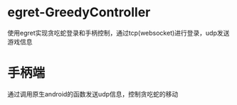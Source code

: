# egret-GreedyController
使用egret实现贪吃蛇登录和手柄控制，通过tcp(websocket)进行登录，udp发送游戏信息
# 手柄端
通过调用原生android的函数发送udp信息，控制贪吃蛇的移动
